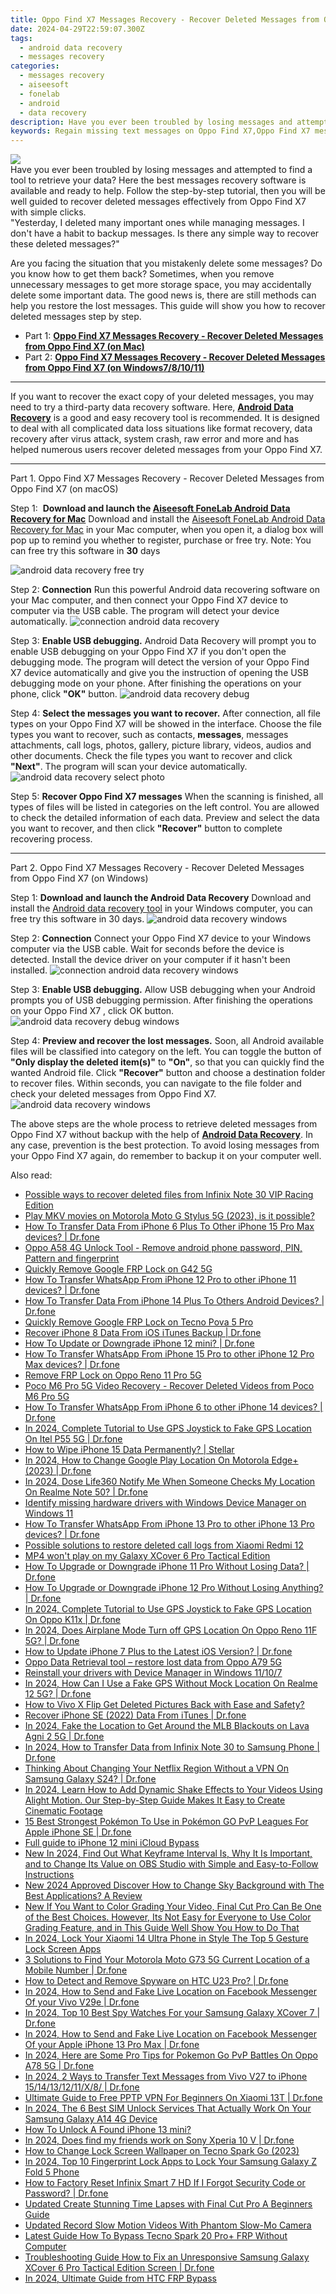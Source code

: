 ```yaml
---
title: Oppo Find X7 Messages Recovery - Recover Deleted Messages from Oppo Find X7
date: 2024-04-29T22:59:07.300Z
tags: 
  - android data recovery
  - messages recovery
categories: 
  - messages recovery
  - aiseesoft
  - fonelab
  - android
  - data recovery
description: Have you ever been troubled by losing messages and attempted to find a tool to retrieve your data? Here the best messages recovery software is available and ready to help. Follow the step-by-step tutorial, then you will be well guided to recover deleted messages effectively from Oppo Find X7 with simple clicks.
keywords: Regain missing text messages on Oppo Find X7,Oppo Find X7 messages recovery,Unerase messages from Oppo Find X7,broken Oppo Find X7 text messages recovery solution,restore deleted text messages files on Oppo Find X7,save lost text messages on Oppo Find X7,get back deleted messages from Oppo Find X7 android,how can i find my deleted messages Oppo Find X7,how to get the messages back on Oppo Find X7,how to retrieve deleted messages from my Oppo Find X7,how to recover deleted messages in Oppo Find X7,recover messages from Oppo Find X7
---
```


<img src="https://img0mobiles.techidaily.com/images/best-assets/devices/oppo/oppo-find-x7/1.jpg" class="atpl-imgstyle"  />

<div class="atpl-content atpl-for-fonelab-android recover-messages">

<div class="atpl-post-description-part-1">
Have you ever been troubled by losing messages and attempted to find a tool to retrieve your data? Here the best messages recovery software is available and ready to help. Follow the step-by-step tutorial, then you will be well guided to recover deleted messages effectively from Oppo Find X7 with simple clicks.
</div>




<div class="atpl-post-description-part-2">
<div class="tpl-content-sub-paragraph-question">
  "Yesterday, I deleted many important ones while managing messages. I don't have a habit to backup messages. Is there any simple way to recover these deleted messages?"
</div>
<div class="tpl-content-sub-paragraph-content">
<p>
  Are you facing the situation that you mistakenly delete some messages? Do you know how to get them back? Sometimes, when you remove unnecessary messages to get more storage space, you may accidentally delete some important data. The good news is, there are still methods can help you restore the lost messages. This guide will show you how to recover deleted messages step by step.
</p>
</div>
</div>

<ul>
  <li>Part 1: <strong><a href="#p1">Oppo Find X7 Messages Recovery - Recover Deleted Messages from Oppo Find X7 (on Mac)</a></strong></li>
  <li>Part 2: <strong><a href="#p2">Oppo Find X7 Messages Recovery - Recover Deleted Messages from Oppo Find X7 (on Windows7/8/10/11)</a></strong></li>
</ul>

<hr>
<div class="atpl-post-description-part-3">
<div class="tpl-content-sub-paragraph-normal">
  <p>
    If you want to recover the exact copy of your deleted messages, you may need to try a third-party data recovery software. Here, <a href="https://tools.techidaily.com/aiseesoft-android-data-recovery/" ><strong>Android Data Recovery</strong></a> is a good and easy recovery tool is recommended. It is designed to deal with all complicated data loss situations like format recovery, data recovery after virus attack, system crash, raw error and more and has helped numerous users recover deleted messages from your Oppo Find X7.
  </p>
</div>
</div>


<!-- Part 1 -->
<a id="p1" name="p1" ></a><hr>

<div>
  <span class="atpl-step-part-style">Part 1. Oppo Find X7 Messages Recovery - Recover Deleted Messages from Oppo Find X7 (on macOS)</span>
</div>  

<span class="atpl-stepstyle-a"><span>Step 1: </span></span> <strong>Download and launch the <a href="https://tools.techidaily.com/aiseesoft-android-data-recovery-for-mac/" >Aiseesoft FoneLab Android Data Recovery for Mac</a></strong>
Download and install the <a href="https://tools.techidaily.com/aiseesoft-android-data-recovery-for-mac/" >Aiseesoft FoneLab Android Data Recovery for Mac</a> in your Mac computer, when you open it, a dialog box will pop up to remind you whether to register, purchase or free try.
Note: You can free try this software in <strong>30</strong> days

<img src="https://tools.techidaily.com/images/apps/aiseesoft/android-data-recovery/mac-free-try.png" class="atpl-imgstyle" alt="android data recovery free try" />

<span class="atpl-stepstyle-a"><span>Step 2: </span></span> <strong>Connection</strong>
Run this powerful Android data recovering software on your Mac computer, and then connect your Oppo Find X7 device to computer via the USB cable. The program will detect your device automatically.
<img src="https://tools.techidaily.com/images/apps/aiseesoft/android-data-recovery/mac-connection-interface.jpg" class="atpl-imgstyle" alt="connection android data recovery" />

<span class="atpl-stepstyle-a"><span>Step 3: </span></span> <strong>Enable USB debugging.</strong>
Android Data Recovery will prompt you to enable USB debugging on your Oppo Find X7  if you don't open the debugging mode. The program will detect the version of your Oppo Find X7 device automatically and give you the instruction of opening the USB debugging mode on your phone. After finishing the operations on your phone, click <strong>"OK"</strong> button.
<img src="https://tools.techidaily.com/images/apps/aiseesoft/android-data-recovery/mac-android-usb-debug.jpg"  class="atpl-imgstyle" alt="android data recovery debug" />

<span class="atpl-stepstyle-a"><span>Step 4: </span></span> <strong>Select the messages you want to recover.</strong>
After connection, all file types on your Oppo Find X7 will be showed in the interface. Choose the file types you want to recover, such as contacts, <strong>messages</strong>, messages attachments, call logs, photos, gallery, picture library, videos, audios and other documents. Check the file types you want to recover and click  <b>"Next"</b>. The program will scan your device automatically.
<img src="https://tools.techidaily.com/images/apps/aiseesoft/android-data-recovery/mac-choose-type-messages.jpg" class="atpl-imgstyle" alt="android data recovery select photo" />

<span class="atpl-stepstyle-a"><span>Step 5: </span></span> <strong>Recover Oppo Find X7 messages</strong>
When the scanning is finished, all types of files will be listed in categories on the left control. You are allowed to check the detailed information of each data. Preview and select the data you want to recover, and then click <b>"Recover"</b> button to complete recovering process.

<a id="p2" name="p2"></a><hr>

<div class="atpl-step-part-style">Part 2. Oppo Find X7 Messages Recovery - Recover Deleted Messages from Oppo Find X7 (on Windows)</div>

<span class="atpl-stepstyle-a"><span>Step 1: </span></span> <strong>Download and launch the Android Data Recovery</strong>
Download and install the <a href="https://tools.techidaily.com/aiseesoft-android-data-recovery-for-win/" >Android data recovery tool</a> in your Windows computer, you can free try this software in 30 days.
<img src="https://tools.techidaily.com/images/apps/aiseesoft/android-data-recovery/win-start-interface.png"  class="atpl-imgstyle" alt="android data recovery windows" />

<span class="atpl-stepstyle-a"><span>Step 2: </span></span> <strong>Connection</strong>
Connect your Oppo Find X7 device to your Windows computer via the USB cable. Wait for seconds before the device is detected. Install the device driver on your computer if it hasn't been installed.
<img src="https://tools.techidaily.com/images/apps/aiseesoft/android-data-recovery/win-connection-interface.png" class="atpl-imgstyle" alt="connection android data recovery windows" />

<span class="atpl-stepstyle-a"><span>Step 3: </span></span> <strong>Enable USB debugging.</strong>
Allow USB debugging when your Android prompts you of USB debugging permission. After finishing the operations on your Oppo Find X7 , click OK button.
<img src="https://tools.techidaily.com/images/apps/aiseesoft/android-data-recovery/win-android-usb-debug.png" class="atpl-imgstyle" alt="android data recovery debug windows" />

<span class="atpl-stepstyle-a"><span>Step 4: </span></span> <strong>Preview and recover the lost messages.</strong>
Soon, all Android available files will be classified into category on the left. You can toggle the button of <b>"Only display the deleted item(s)"</b> to <b>"On"</b>, so that you can quickly find the wanted Android file. Click <b>"Recover"</b> button and choose a destination folder to recover files. Within seconds, you can navigate to the file folder and check your deleted messages from Oppo Find X7.
<img src="https://tools.techidaily.com/images/apps/aiseesoft/android-data-recovery/win-recover-messages.jpg" class="atpl-imgstyle" alt="android data recovery windows" />

<div class="atpl-post-description-part-4">
<div class="tpl-content-sub-paragraph-normal">
    <p>
        The above steps are the whole process to retrieve deleted messages from Oppo Find X7 without backup with the help of <a href="https://tools.techidaily.com/aiseesoft-android-data-recovery/" ><strong>Android Data Recovery</strong></a>. In any case, prevention is the best protection. To avoid losing messages from your Oppo Find X7 again, do remember to backup it on your computer well.
    </p>
</div>
</div>

<ins class="adsbygoogle"
     style="display:block"
     data-ad-client="ca-pub-7571918770474297"
     data-ad-slot="8358498916"
     data-ad-format="auto"
     data-full-width-responsive="true"></ins>



</div>
<ins class="adsbygoogle"
    style="display:block"
    data-ad-format="autorelaxed"
    data-ad-client="ca-pub-7571918770474297"
    data-ad-slot="1223367746"></ins>

<span class="atpl-alsoreadstyle">Also read:</span>
<div><ul>
<li><a href="https://review-topics.techidaily.com/possible-ways-to-recover-deleted-files-from-infinix-note-30-vip-racing-edition-by-fonelab-android-recover-data/"><u>Possible ways to recover deleted files from Infinix Note 30 VIP Racing Edition</u></a></li>
<li><a href="https://review-topics.techidaily.com/play-mkv-movies-on-motorola-moto-g-stylus-5g-2023-is-it-possible-by-aiseesoft-video-converter-play-mkv-on-android/"><u>Play MKV movies on Motorola Moto G Stylus 5G (2023), is it possible?</u></a></li>
<li><a href="https://review-topics.techidaily.com/how-to-transfer-data-from-iphone-6-plus-to-other-iphone-15-pro-max-devices-drfone-by-drfone-transfer-data-from-ios-transfer-data-from-ios/"><u>How To Transfer Data From iPhone 6 Plus To Other iPhone 15 Pro Max devices? | Dr.fone</u></a></li>
<li><a href="https://review-topics.techidaily.com/oppo-a58-4g-unlock-tool-remove-android-phone-password-pin-pattern-and-fingerprint-by-drfone-android-unlock-android-unlock/"><u>Oppo A58 4G Unlock Tool - Remove android phone password, PIN, Pattern and fingerprint</u></a></li>
<li><a href="https://review-topics.techidaily.com/quickly-remove-google-frp-lock-on-g42-5g-by-drfone-android-unlock-remove-google-frp/"><u>Quickly Remove Google FRP Lock on G42 5G</u></a></li>
<li><a href="https://review-topics.techidaily.com/how-to-transfer-whatsapp-from-iphone-12-pro-to-other-iphone-11-devices-drfone-by-drfone-transfer-whatsapp-from-ios-transfer-whatsapp-from-ios/"><u>How To Transfer WhatsApp From iPhone 12 Pro to other iPhone 11 devices? | Dr.fone</u></a></li>
<li><a href="https://review-topics.techidaily.com/how-to-transfer-data-from-iphone-14-plus-to-others-android-devices-drfone-by-drfone-transfer-data-from-ios-transfer-data-from-ios/"><u>How To Transfer Data From iPhone 14 Plus To Others Android Devices? | Dr.fone</u></a></li>
<li><a href="https://review-topics.techidaily.com/quickly-remove-google-frp-lock-on-tecno-pova-5-pro-by-drfone-android-unlock-remove-google-frp/"><u>Quickly Remove Google FRP Lock on Tecno Pova 5 Pro</u></a></li>
<li><a href="https://review-topics.techidaily.com/recover-iphone-8-data-from-ios-itunes-backup-drfone-by-drfone-ios-data-recovery-ios-data-recovery/"><u>Recover iPhone 8 Data From iOS iTunes Backup | Dr.fone</u></a></li>
<li><a href="https://review-topics.techidaily.com/how-to-update-or-downgrade-iphone-12-mini-drfone-by-drfone-ios-system-repair-ios-system-repair/"><u>How To Update or Downgrade iPhone 12 mini? | Dr.fone</u></a></li>
<li><a href="https://review-topics.techidaily.com/how-to-transfer-whatsapp-from-iphone-15-pro-to-other-iphone-12-pro-max-devices-drfone-by-drfone-transfer-whatsapp-from-ios-transfer-whatsapp-from-ios/"><u>How To Transfer WhatsApp From iPhone 15 Pro to other iPhone 12 Pro Max devices? | Dr.fone</u></a></li>
<li><a href="https://review-topics.techidaily.com/remove-frp-lock-on-oppo-reno-11-pro-5g-by-drfone-android-unlock-remove-google-frp/"><u>Remove FRP Lock on Oppo Reno 11 Pro 5G</u></a></li>
<li><a href="https://review-topics.techidaily.com/poco-m6-pro-5g-video-recovery-recover-deleted-videos-from-poco-m6-pro-5g-by-fonelab-android-recover-video/"><u>Poco M6 Pro 5G Video Recovery - Recover Deleted Videos from Poco M6 Pro 5G</u></a></li>
<li><a href="https://review-topics.techidaily.com/how-to-transfer-whatsapp-from-iphone-6-to-other-iphone-14-devices-drfone-by-drfone-transfer-whatsapp-from-ios-transfer-whatsapp-from-ios/"><u>How To Transfer WhatsApp From iPhone 6 to other iPhone 14 devices? | Dr.fone</u></a></li>
<li><a href="https://review-topics.techidaily.com/in-2024-complete-tutorial-to-use-gps-joystick-to-fake-gps-location-on-itel-p55-5g-drfone-by-drfone-virtual-android/"><u>In 2024, Complete Tutorial to Use GPS Joystick to Fake GPS Location On Itel P55 5G | Dr.fone</u></a></li>
<li><a href="https://review-topics.techidaily.com/how-to-wipe-iphone-15-data-permanently-stellar-by-stellar-data-recovery-ios-iphone-data-recovery/"><u>How to Wipe iPhone 15 Data Permanently? | Stellar</u></a></li>
<li><a href="https://review-topics.techidaily.com/in-2024-how-to-change-google-play-location-on-motorola-edgeplus-2023-drfone-by-drfone-virtual-android/"><u>In 2024, How to Change Google Play Location On Motorola Edge+ (2023) | Dr.fone</u></a></li>
<li><a href="https://review-topics.techidaily.com/in-2024-dose-life360-notify-me-when-someone-checks-my-location-on-realme-note-50-drfone-by-drfone-virtual-android/"><u>In 2024, Dose Life360 Notify Me When Someone Checks My Location On Realme Note 50? | Dr.fone</u></a></li>
<li><a href="https://review-topics.techidaily.com/identify-missing-hardware-drivers-with-windows-device-manager-on-windows-11-by-drivereasy-guide/"><u>Identify missing hardware drivers with Windows Device Manager on Windows 11</u></a></li>
<li><a href="https://review-topics.techidaily.com/how-to-transfer-whatsapp-from-iphone-13-pro-to-other-iphone-13-pro-devices-drfone-by-drfone-transfer-whatsapp-from-ios-transfer-whatsapp-from-ios/"><u>How To Transfer WhatsApp From iPhone 13 Pro to other iPhone 13 Pro devices? | Dr.fone</u></a></li>
<li><a href="https://review-topics.techidaily.com/possible-solutions-to-restore-deleted-call-logs-from-xiaomi-redmi-12-by-fonelab-android-recover-call-logs/"><u>Possible solutions to restore deleted call logs from Xiaomi Redmi 12</u></a></li>
<li><a href="https://review-topics.techidaily.com/mp4-won-t-play-on-my-galaxy-xcover-6-pro-tactical-edition-by-aiseesoft-video-converter-play-mp4-on-android/"><u>MP4 won't play on my Galaxy XCover 6 Pro Tactical Edition</u></a></li>
<li><a href="https://review-topics.techidaily.com/how-to-upgrade-or-downgrade-iphone-11-pro-without-losing-data-drfone-by-drfone-ios-system-repair-ios-system-repair/"><u>How To Upgrade or Downgrade iPhone 11 Pro Without Losing Data? | Dr.fone</u></a></li>
<li><a href="https://review-topics.techidaily.com/how-to-upgrade-or-downgrade-iphone-12-pro-without-losing-anything-drfone-by-drfone-ios-system-repair-ios-system-repair/"><u>How To Upgrade or Downgrade iPhone 12 Pro Without Losing Anything? | Dr.fone</u></a></li>
<li><a href="https://review-topics.techidaily.com/in-2024-complete-tutorial-to-use-gps-joystick-to-fake-gps-location-on-oppo-k11x-drfone-by-drfone-virtual-android/"><u>In 2024, Complete Tutorial to Use GPS Joystick to Fake GPS Location On Oppo K11x | Dr.fone</u></a></li>
<li><a href="https://review-topics.techidaily.com/in-2024-does-airplane-mode-turn-off-gps-location-on-oppo-reno-11f-5g-drfone-by-drfone-virtual-android/"><u>In 2024, Does Airplane Mode Turn off GPS Location On Oppo Reno 11F 5G? | Dr.fone</u></a></li>
<li><a href="https://review-topics.techidaily.com/how-to-update-iphone-7-plus-to-the-latest-ios-version-drfone-by-drfone-ios-system-repair-ios-system-repair/"><u>How to Update iPhone 7 Plus to the Latest iOS Version? | Dr.fone</u></a></li>
<li><a href="https://review-topics.techidaily.com/oppo-data-retrieval-tool-restore-lost-data-from-oppo-a79-5g-by-fonelab-android-recover-data/"><u>Oppo Data Retrieval tool – restore lost data from Oppo A79 5G</u></a></li>
<li><a href="https://review-topics.techidaily.com/reinstall-your-drivers-with-device-manager-in-windows-11107-by-drivereasy-guide/"><u>Reinstall your drivers with Device Manager in Windows 11/10/7</u></a></li>
<li><a href="https://review-topics.techidaily.com/in-2024-how-can-i-use-a-fake-gps-without-mock-location-on-realme-12-5g-drfone-by-drfone-virtual-android/"><u>In 2024, How Can I Use a Fake GPS Without Mock Location On Realme 12 5G? | Dr.fone</u></a></li>
<li><a href="https://review-topics.techidaily.com/how-to-vivo-x-flip-get-deleted-pictures-back-with-ease-and-safety-by-fonelab-android-recover-pictures/"><u>How to Vivo X Flip Get Deleted Pictures Back with Ease and Safety?</u></a></li>
<li><a href="https://review-topics.techidaily.com/recover-iphone-se-2022-data-from-itunes-drfone-by-drfone-ios-data-recovery-ios-data-recovery/"><u>Recover iPhone SE (2022) Data From iTunes | Dr.fone</u></a></li>
<li><a href="https://review-topics.techidaily.com/in-2024-fake-the-location-to-get-around-the-mlb-blackouts-on-lava-agni-2-5g-drfone-by-drfone-virtual-android/"><u>In 2024, Fake the Location to Get Around the MLB Blackouts on Lava Agni 2 5G | Dr.fone</u></a></li>
<li><a href="https://android-transfer.techidaily.com/in-2024-how-to-transfer-data-from-infinix-note-30-to-samsung-phone-drfone-by-drfone-transfer-from-android-transfer-from-android/"><u>In 2024, How to Transfer Data from Infinix Note 30 to Samsung Phone | Dr.fone</u></a></li>
<li><a href="https://fake-location.techidaily.com/thinking-about-changing-your-netflix-region-without-a-vpn-on-samsung-galaxy-s24-drfone-by-drfone-virtual-android/"><u>Thinking About Changing Your Netflix Region Without a VPN On Samsung Galaxy S24? | Dr.fone</u></a></li>
<li><a href="https://ai-editing-video.techidaily.com/in-2024-learn-how-to-add-dynamic-shake-effects-to-your-videos-using-alight-motion-our-step-by-step-guide-makes-it-easy-to-create-cinematic-footage/"><u>In 2024, Learn How to Add Dynamic Shake Effects to Your Videos Using Alight Motion. Our Step-by-Step Guide Makes It Easy to Create Cinematic Footage</u></a></li>
<li><a href="https://ios-pokemon-go.techidaily.com/15-best-strongest-pokemon-to-use-in-pokemon-go-pvp-leagues-for-apple-iphone-se-drfone-by-drfone-virtual-ios/"><u>15 Best Strongest Pokémon To Use in Pokémon GO PvP Leagues For Apple iPhone SE | Dr.fone</u></a></li>
<li><a href="https://activate-lock.techidaily.com/full-guide-to-iphone-12-mini-icloud-bypass-by-drfone-ios/"><u>Full guide to iPhone 12 mini iCloud Bypass</u></a></li>
<li><a href="https://ai-video-editing.techidaily.com/new-in-2024-find-out-what-keyframe-interval-is-why-it-is-important-and-to-change-its-value-on-obs-studio-with-simple-and-easy-to-follow-instructions/"><u>New In 2024, Find Out What Keyframe Interval Is, Why It Is Important, and to Change Its Value on OBS Studio with Simple and Easy-to-Follow Instructions</u></a></li>
<li><a href="https://ai-video-editing.techidaily.com/new-2024-approved-discover-how-to-change-sky-background-with-the-best-applications-a-review/"><u>New 2024 Approved Discover How to Change Sky Background with The Best Applications? A Review</u></a></li>
<li><a href="https://ai-editing-video.techidaily.com/new-if-you-want-to-color-grading-your-video-final-cut-pro-can-be-one-of-the-best-choices-however-its-not-easy-for-everyone-to-use-color-grading-feature-and-/"><u>New If You Want to Color Grading Your Video, Final Cut Pro Can Be One of the Best Choices. However, Its Not Easy for Everyone to Use Color Grading Feature, and in This Guide Well Show You How to Do That</u></a></li>
<li><a href="https://unlock-android.techidaily.com/in-2024-lock-your-xiaomi-14-ultra-phone-in-style-the-top-5-gesture-lock-screen-apps-by-drfone-android/"><u>In 2024, Lock Your Xiaomi 14 Ultra Phone in Style The Top 5 Gesture Lock Screen Apps</u></a></li>
<li><a href="https://android-location-track.techidaily.com/3-solutions-to-find-your-motorola-moto-g73-5g-current-location-of-a-mobile-number-drfone-by-drfone-virtual-android/"><u>3 Solutions to Find Your Motorola Moto G73 5G Current Location of a Mobile Number | Dr.fone</u></a></li>
<li><a href="https://android-location-track.techidaily.com/how-to-detect-and-remove-spyware-on-htc-u23-pro-drfone-by-drfone-virtual-android/"><u>How to Detect and Remove Spyware on HTC U23 Pro? | Dr.fone</u></a></li>
<li><a href="https://location-social.techidaily.com/in-2024-how-to-send-and-fake-live-location-on-facebook-messenger-of-your-vivo-v29e-drfone-by-drfone-virtual-android/"><u>In 2024, How to Send and Fake Live Location on Facebook Messenger Of your Vivo V29e | Dr.fone</u></a></li>
<li><a href="https://android-location-track.techidaily.com/in-2024-top-10-best-spy-watches-for-your-samsung-galaxy-xcover-7-drfone-by-drfone-virtual-android/"><u>In 2024, Top 10 Best Spy Watches For your Samsung Galaxy XCover 7 | Dr.fone</u></a></li>
<li><a href="https://location-social.techidaily.com/in-2024-how-to-send-and-fake-live-location-on-facebook-messenger-of-your-apple-iphone-13-pro-max-drfone-by-drfone-virtual-ios/"><u>In 2024, How to Send and Fake Live Location on Facebook Messenger Of your Apple iPhone 13 Pro Max | Dr.fone</u></a></li>
<li><a href="https://android-pokemon-go.techidaily.com/in-2024-here-are-some-pro-tips-for-pokemon-go-pvp-battles-on-oppo-a78-5g-drfone-by-drfone-virtual-android/"><u>In 2024, Here are Some Pro Tips for Pokemon Go PvP Battles On Oppo A78 5G | Dr.fone</u></a></li>
<li><a href="https://android-transfer.techidaily.com/in-2024-2-ways-to-transfer-text-messages-from-vivo-v27-to-iphone-1514131211x8-drfone-by-drfone-transfer-from-android-transfer-from-android/"><u>In 2024, 2 Ways to Transfer Text Messages from Vivo V27 to iPhone 15/14/13/12/11/X/8/ | Dr.fone</u></a></li>
<li><a href="https://fake-location.techidaily.com/ultimate-guide-to-free-pptp-vpn-for-beginners-on-xiaomi-13t-drfone-by-drfone-virtual-android/"><u>Ultimate Guide to Free PPTP VPN For Beginners On Xiaomi 13T | Dr.fone</u></a></li>
<li><a href="https://sim-unlock.techidaily.com/in-2024-the-6-best-sim-unlock-services-that-actually-work-on-your-samsung-galaxy-a14-4g-device-by-drfone-android/"><u>In 2024, The 6 Best SIM Unlock Services That Actually Work On Your Samsung Galaxy A14 4G Device</u></a></li>
<li><a href="https://ios-unlock.techidaily.com/how-to-unlock-a-found-iphone-13-mini-by-drfone-ios/"><u>How To Unlock A Found iPhone 13 mini?</u></a></li>
<li><a href="https://location-social.techidaily.com/in-2024-does-find-my-friends-work-on-sony-xperia-10-v-drfone-by-drfone-virtual-android/"><u>In 2024, Does find my friends work on Sony Xperia 10 V | Dr.fone</u></a></li>
<li><a href="https://unlock-android.techidaily.com/how-to-change-lock-screen-wallpaper-on-tecno-spark-go-2023-by-drfone-android/"><u>How to Change Lock Screen Wallpaper on Tecno Spark Go (2023)</u></a></li>
<li><a href="https://android-unlock.techidaily.com/in-2024-top-10-fingerprint-lock-apps-to-lock-your-samsung-galaxy-z-fold-5-phone-by-drfone-android/"><u>In 2024, Top 10 Fingerprint Lock Apps to Lock Your Samsung Galaxy Z Fold 5 Phone</u></a></li>
<li><a href="https://techidaily.com/how-to-factory-reset-infinix-smart-7-hd-if-i-forgot-security-code-or-password-drfone-by-drfone-reset-android-reset-android/"><u>How to Factory Reset Infinix Smart 7 HD If I Forgot Security Code or Password? | Dr.fone</u></a></li>
<li><a href="https://ai-vdieo-software.techidaily.com/updated-create-stunning-time-lapses-with-final-cut-pro-a-beginners-guide/"><u>Updated Create Stunning Time Lapses with Final Cut Pro A Beginners Guide</u></a></li>
<li><a href="https://ai-editing-video.techidaily.com/updated-record-slow-motion-videos-with-phantom-slow-mo-camera/"><u>Updated Record Slow Motion Videos With Phantom Slow-Mo Camera</u></a></li>
<li><a href="https://bypass-frp.techidaily.com/latest-guide-how-to-bypass-tecno-spark-20-proplus-frp-without-computer-by-drfone-android/"><u>Latest Guide How To Bypass Tecno Spark 20 Pro+ FRP Without Computer</u></a></li>
<li><a href="https://howto.techidaily.com/troubleshooting-guide-how-to-fix-an-unresponsive-samsung-galaxy-xcover-6-pro-tactical-edition-screen-drfone-by-drfone-fix-android-problems-fix-android-problems/"><u>Troubleshooting Guide How to Fix an Unresponsive Samsung Galaxy XCover 6 Pro Tactical Edition Screen | Dr.fone</u></a></li>
<li><a href="https://android-frp.techidaily.com/in-2024-ultimate-guide-from-htc-frp-bypass-by-drfone-android/"><u>In 2024, Ultimate Guide from HTC FRP Bypass</u></a></li>
</ul></div>

